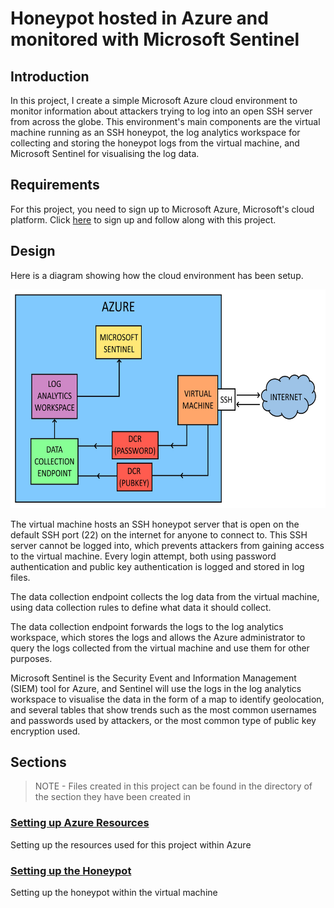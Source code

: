# Honeypot hosted in Azure and monitored with Microsoft Sentinel

## Introduction

In this project, I create a simple Microsoft Azure cloud environment to monitor information about attackers trying to log into an open SSH server from across the globe. This environment's main components are the virtual machine running as an SSH honeypot, the log analytics workspace for collecting and storing the honeypot logs from the virtual machine, and Microsoft Sentinel for visualising the log data.

## Requirements

For this project, you need to sign up to Microsoft Azure, Microsoft's cloud platform. Click [here](https://azure.microsoft.com/en-us) to sign up and follow along with this project.

## Design

Here is a diagram showing how the cloud environment has been setup.

<p align="center">
<img src="./images/project_diagram.jpg" alt="Project diagram" height="350px">
</p>

The virtual machine hosts an SSH honeypot server that is open on the default SSH port (22) on the internet for anyone to connect to. This SSH server cannot be logged into, which prevents attackers from gaining access to the virtual machine. Every login attempt, both using password authentication and public key authentication is logged and stored in log files.

The data collection endpoint collects the log data from the virtual machine, using data collection rules to define what data it should collect.

The data collection endpoint forwards the logs to the log analytics workspace, which stores the logs and allows the Azure administrator to query the logs collected from the virtual machine and use them for other purposes.

Microsoft Sentinel is the Security Event and Information Management (SIEM) tool for Azure, and Sentinel will use the logs in the log analytics workspace to visualise the data in the form of a map to identify geolocation, and several tables that show trends such as the most common usernames and passwords used by attackers, or the most common type of public key encryption used.

## Sections

> NOTE - Files created in this project can be found in the directory of the section they have been created in

### [Setting up Azure Resources](./contents/azure_setup/)

Setting up the resources used for this project within Azure

### [Setting up the Honeypot](./contents/honeypot_setup/)

Setting up the honeypot within the virtual machine